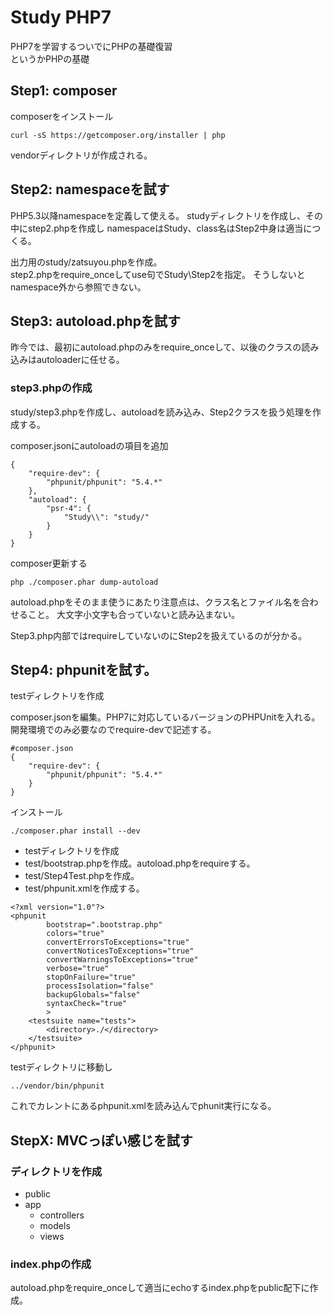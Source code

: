 # Study PHP7

PHP7を学習するついでにPHPの基礎復習  
というかPHPの基礎

## Step1: composer

composerをインストール

```
curl -sS https://getcomposer.org/installer | php
```

vendorディレクトリが作成される。

## Step2: namespaceを試す

PHP5.3以降namespaceを定義して使える。
studyディレクトリを作成し、その中にstep2.phpを作成し
namespaceはStudy、class名はStep2中身は適当につくる。

出力用のstudy/zatsuyou.phpを作成。  
step2.phpをrequire_onceしてuse句でStudy\Step2を指定。
そうしないとnamespace外から参照できない。

## Step3: autoload.phpを試す

昨今では、最初にautoload.phpのみをrequire_onceして、以後のクラスの読み込みはautoloaderに任せる。

### step3.phpの作成

study/step3.phpを作成し、autoloadを読み込み、Step2クラスを扱う処理を作成する。

composer.jsonにautoloadの項目を追加

```
{
	"require-dev": {
		"phpunit/phpunit": "5.4.*"
	},
	"autoload": {
		"psr-4": {
			"Study\\": "study/"
		}
	}
}
```

composer更新する
```
php ./composer.phar dump-autoload
```

autoload.phpをそのまま使うにあたり注意点は、クラス名とファイル名を合わせること。
大文字小文字も合っていないと読み込まない。

Step3.php内部ではrequireしていないのにStep2を扱えているのが分かる。

## Step4: phpunitを試す。

testディレクトリを作成

composer.jsonを編集。PHP7に対応しているバージョンのPHPUnitを入れる。
開発環境でのみ必要なのでrequire-devで記述する。

```
#composer.json
{
	"require-dev": {
		"phpunit/phpunit": "5.4.*"
	}
}
```

インストール
```
./composer.phar install --dev
```

- testディレクトリを作成
- test/bootstrap.phpを作成。autoload.phpをrequireする。
- test/Step4Test.phpを作成。
- test/phpunit.xmlを作成する。

```
<?xml version="1.0"?>
<phpunit
        bootstrap=".bootstrap.php"
        colors="true"
        convertErrorsToExceptions="true"
        convertNoticesToExceptions="true"
        convertWarningsToExceptions="true"
        verbose="true"
        stopOnFailure="true"
        processIsolation="false"
        backupGlobals="false"
        syntaxCheck="true"
        >
    <testsuite name="tests">
        <directory>./</directory>
    </testsuite>
</phpunit>
```

testディレクトリに移動し
```
../vendor/bin/phpunit
```

これでカレントにあるphpunit.xmlを読み込んでphunit実行になる。

## StepX: MVCっぽい感じを試す

### ディレクトリを作成

- public
- app
  - controllers
  - models
  - views
  
 ### index.phpの作成
 
autoload.phpをrequire_onceして適当にechoするindex.phpをpublic配下に作成。
